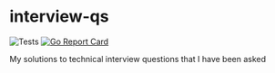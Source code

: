 # interview-qs

![Tests](https://github.com/ej-agas/interview-qs/actions/workflows/tests.yaml/badge.svg) [![Go Report Card](https://goreportcard.com/badge/github.com/ej-agas/interview-qs)](https://goreportcard.com/report/github.com/ej-agas/interview-qs)

My solutions to technical interview questions that I have been asked